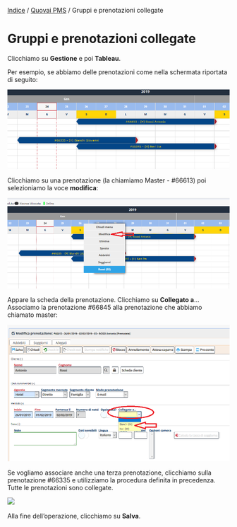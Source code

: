 
[Indice](index.md) / [Quovai PMS](quovai-pms-it.md) / Gruppi e prenotazioni collegate

# Gruppi e prenotazioni collegate 

Clicchiamo su **Gestione** e poi **Tableau**. 

Per esempio, se abbiamo delle prenotazioni come nella schermata riportata di seguito: 

![](images/gruppi-prenotazioni-collegati-001.png)

Clicchiamo su una prenotazione (la chiamiamo Master - #66613) poi selezioniamo la voce **modifica**:

![](images/gruppi-prenotazioni-collegati-002.png)

Appare la scheda della prenotazione. Clicchiamo su **Collegato a**... Associamo la prenotazione #66845 alla prenotazione che abbiamo chiamato master:

![](images/gruppi-prenotazioni-collegati-003.png)
  
Se vogliamo associare anche una terza prenotazione, clicchiamo sulla prenotazione #66335 e utilizziamo la procedura definita in precedenza. Tutte le prenotazioni sono collegate.
 
![](images/gruppi-prenotazioni-collegati-004.png)
 
Alla fine dell’operazione, clicchiamo su **Salva**.
